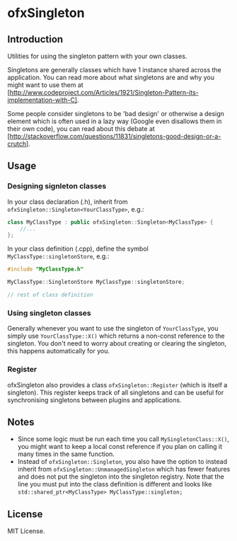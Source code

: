 # ofxSingleton

## Introduction

Utilities for using the singleton pattern with your own classes.

Singletons are generally classes which have 1 instance shared across the application. You can read more about what singletons are and why you might want to use them at [http://www.codeproject.com/Articles/1921/Singleton-Pattern-its-implementation-with-C].

Some people consider singletons to be 'bad design' or otherwise a design element which is often used in a lazy way (Google even disallows them in their own code), you can read about this debate at [http://stackoverflow.com/questions/11831/singletons-good-design-or-a-crutch].

## Usage

### Designing signleton classes

In your class declaration (.h), inherit from `ofxSingleton::Singleton<YourClassType>`, e.g.:

```c++
class MyClassType : public ofxSingleton::Singleton<MyClassType> {
	//...	
};
```

In your class definition (.cpp), define the symbol `MyClassType::singletonStore`, e.g.:

```c++
#include "MyClassType.h"

MyClassType::SingletonStore MyClassType::singletonStore;

// rest of class definition
```

### Using singleton classes

Generally whenever you want to use the singleton of `YourClassType`, you simply use `YourClassType::X()` which returns a non-const reference to the singleton. You don't need to worry about creating or clearing the singleton, this happens automatically for you.

### Register

ofxSingleton also provides a class `ofxSingleton::Register` (which is itself a singleton). This register keeps track of all singletons and can be useful for synchronising singletons between plugins and applications.

## Notes

* Since some logic must be run each time you call `MySingletonClass::X()`, you might want to keep a local const reference if you plan on calling it many times in the same function.
* Instead of `ofxSingleton::Singleton`, you also have the option to instead inherit from `ofxSingleton::UnmanagedSingleton` which has fewer features and does not put the singleton into the singleton registry. Note that the line you must put into the class definition is different and looks like `std::shared_ptr<MyClassType> MyClassType::singleton;`

## License

MIT License.